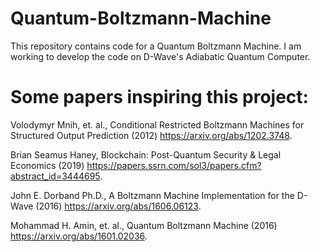 # Quantum-Boltzmann-Machine
This repository contains code for a Quantum Boltzmann Machine. I am working to develop the code on D-Wave's Adiabatic Quantum Computer.

# Some papers inspiring this project:

Volodymyr Mnih, et. al., Conditional Restricted Boltzmann Machines for Structured Output Prediction (2012) https://arxiv.org/abs/1202.3748.

Brian Seamus Haney, Blockchain: Post-Quantum Security & Legal Economics (2019) https://papers.ssrn.com/sol3/papers.cfm?abstract_id=3444695.

John E. Dorband Ph.D., A Boltzmann Machine Implementation for the D-Wave (2016) https://arxiv.org/abs/1606.06123.

Mohammad H. Amin, et. al., Quantum Boltzmann Machine (2016) https://arxiv.org/abs/1601.02036.

